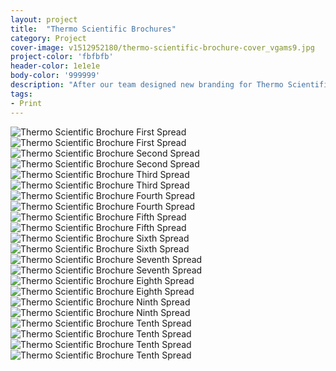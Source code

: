 ```yaml
---
layout: project
title:  "Thermo Scientific Brochures"
category: Project
cover-image: v1512952180/thermo-scientific-brochure-cover_vgams9.jpg
project-color: 'fbfbfb'
header-color: 1e1e1e
body-color: '999999'
description: "After our team designed new branding for Thermo Scientific, we needed to design 3 brochures in a short time frame. These brochures consisted of a mix of photography, 3D renders, illustrations, and type. Since there was a short time frame I designed a system to use so I could rotate out backgrounds, desk renderings, product images, portraits, and graphics with ease. The structure between the brochures follows a similar format of layering: background rendering - glass wall for headline - white background for text/graphics - desk rendering - product/portrait photography. You can view the actual brochures if you'd like: <a target='_blank' rel='noopener' href='/img/projects/thermo-scientific-brochures/TFS-Dionex-Product-Portfolio-Brochure.pdf'>Product Portfolio Brochure</a>, <a target='_blank' rel='noopener' href='/img/projects/thermo-scientific-brochures/TFS-Dionex-ICS-5000-HPIC-Brochure.pdf'>Dionex ICS-5000 HPIC Brochure</a>, and <a target='_blank' rel='noopener' href='/img/projects/thermo-scientific-brochures/TFS-Dionex Aquion-IC-System-Brochure.pdf'>Dionex Aquion IC Brochure</a>."
tags:
- Print
---
```


<div class="grid-2_full fade-me">
  <img class="lazyload" alt="Thermo Scientific Brochure First Spread"
  src="https://res.cloudinary.com/iambramer/image/upload/e_blur:600,dpr_auto,f_auto,q_10,w_100/v1512952161/thermo-scientific-brochure-2_llbzya.jpg" data-srcset="https://res.cloudinary.com/iambramer/image/upload/dpr_auto,f_auto,q_auto,w_1600/v1512952161/thermo-scientific-brochure-2_llbzya.jpg 1900w,
  https://res.cloudinary.com/iambramer/image/upload/dpr_auto,f_auto,q_auto,w_1200/v1512952161/thermo-scientific-brochure-2_llbzya.jpg 1400w,
  https://res.cloudinary.com/iambramer/image/upload/dpr_auto,f_auto,q_auto,w_800/v1512952161/thermo-scientific-brochure-2_llbzya.jpg 1000w,
  https://res.cloudinary.com/iambramer/image/upload/dpr_auto,f_auto,q_auto,w_400/v1512952161/thermo-scientific-brochure-2_llbzya.jpg 400w">
    <noscript>
    <img alt="Thermo Scientific Brochure First Spread"
      src="https://res.cloudinary.com/iambramer/image/upload/dpr_auto,f_auto,q_auto,w_1600/v1512952161/thermo-scientific-brochure-2_llbzya.jpg"
      srcset="https://res.cloudinary.com/iambramer/image/upload/dpr_auto,f_auto,q_auto,w_1600/v1512952161/thermo-scientific-brochure-2_llbzya.jpg 1900w,
      https://res.cloudinary.com/iambramer/image/upload/dpr_auto,f_auto,q_auto,w_1200/v1512952161/thermo-scientific-brochure-2_llbzya.jpg 1400w,
      https://res.cloudinary.com/iambramer/image/upload/dpr_auto,f_auto,q_auto,w_800/v1512952161/thermo-scientific-brochure-2_llbzya.jpg 1000w,
      https://res.cloudinary.com/iambramer/image/upload/dpr_auto,f_auto,q_auto,w_400/v1512952161/thermo-scientific-brochure-2_llbzya.jpg 400w">
    </noscript>
</div>


<div class="grid-2_full fade-me">
  <img class="lazyload" alt="Thermo Scientific Brochure Second Spread"
  src="https://res.cloudinary.com/iambramer/image/upload/e_blur:600,dpr_auto,f_auto,q_10,w_100/v1512952160/thermo-scientific-brochure-3_ywvkmz.jpg" data-srcset="https://res.cloudinary.com/iambramer/image/upload/dpr_auto,f_auto,q_auto,w_1600/v1512952160/thermo-scientific-brochure-3_ywvkmz.jpg 1900w,
  https://res.cloudinary.com/iambramer/image/upload/dpr_auto,f_auto,q_auto,w_1200/v1512952160/thermo-scientific-brochure-3_ywvkmz.jpg 1400w,
  https://res.cloudinary.com/iambramer/image/upload/dpr_auto,f_auto,q_auto,w_800/v1512952160/thermo-scientific-brochure-3_ywvkmz.jpg 1000w,
  https://res.cloudinary.com/iambramer/image/upload/dpr_auto,f_auto,q_auto,w_400/v1512952160/thermo-scientific-brochure-3_ywvkmz.jpg 400w">
    <noscript>
    <img alt="Thermo Scientific Brochure Second Spread"
      src="https://res.cloudinary.com/iambramer/image/upload/dpr_auto,f_auto,q_auto,w_1600/v1512952160/thermo-scientific-brochure-3_ywvkmz.jpg"
      srcset="https://res.cloudinary.com/iambramer/image/upload/dpr_auto,f_auto,q_auto,w_1600/v1512952160/thermo-scientific-brochure-3_ywvkmz.jpg 1900w,
      https://res.cloudinary.com/iambramer/image/upload/dpr_auto,f_auto,q_auto,w_1200/v1512952160/thermo-scientific-brochure-3_ywvkmz.jpg 1400w,
      https://res.cloudinary.com/iambramer/image/upload/dpr_auto,f_auto,q_auto,w_800/v1512952160/thermo-scientific-brochure-3_ywvkmz.jpg 1000w,
      https://res.cloudinary.com/iambramer/image/upload/dpr_auto,f_auto,q_auto,w_400/v1512952160/thermo-scientific-brochure-3_ywvkmz.jpg 400w">
    </noscript>
</div>


<div class="grid-2_full fade-me">
  <img class="lazyload" alt="Thermo Scientific Brochure Third Spread"
  src="https://res.cloudinary.com/iambramer/image/upload/e_blur:600,dpr_auto,f_auto,q_10,w_100/v1512952188/thermo-scientific-brochure-4_c19gdn.jpg" data-srcset="https://res.cloudinary.com/iambramer/image/upload/dpr_auto,f_auto,q_auto,w_1600/v1512952188/thermo-scientific-brochure-4_c19gdn.jpg 1900w,
  https://res.cloudinary.com/iambramer/image/upload/dpr_auto,f_auto,q_auto,w_1200/v1512952188/thermo-scientific-brochure-4_c19gdn.jpg 1400w,
  https://res.cloudinary.com/iambramer/image/upload/dpr_auto,f_auto,q_auto,w_800/v1512952188/thermo-scientific-brochure-4_c19gdn.jpg 1000w,
  https://res.cloudinary.com/iambramer/image/upload/dpr_auto,f_auto,q_auto,w_400/v1512952188/thermo-scientific-brochure-4_c19gdn.jpg 400w">
    <noscript>
    <img alt="Thermo Scientific Brochure Third Spread"
      src="https://res.cloudinary.com/iambramer/image/upload/dpr_auto,f_auto,q_auto,w_1600/v1512952188/thermo-scientific-brochure-4_c19gdn.jpg"
      srcset="https://res.cloudinary.com/iambramer/image/upload/dpr_auto,f_auto,q_auto,w_1600/v1512952188/thermo-scientific-brochure-4_c19gdn.jpg 1900w,
      https://res.cloudinary.com/iambramer/image/upload/dpr_auto,f_auto,q_auto,w_1200/v1512952188/thermo-scientific-brochure-4_c19gdn.jpg 1400w,
      https://res.cloudinary.com/iambramer/image/upload/dpr_auto,f_auto,q_auto,w_800/v1512952188/thermo-scientific-brochure-4_c19gdn.jpg 1000w,
      https://res.cloudinary.com/iambramer/image/upload/dpr_auto,f_auto,q_auto,w_400/v1512952188/thermo-scientific-brochure-4_c19gdn.jpg 400w">
    </noscript>
</div>


<div class="grid-2_full fade-me">
  <img class="lazyload" alt="Thermo Scientific Brochure Fourth Spread"
  src="https://res.cloudinary.com/iambramer/image/upload/e_blur:600,dpr_auto,f_auto,q_10,w_100/v1512952174/thermo-scientific-brochure-5_anvoiu.jpg" data-srcset="https://res.cloudinary.com/iambramer/image/upload/dpr_auto,f_auto,q_auto,w_1600/v1512952174/thermo-scientific-brochure-5_anvoiu.jpg 1900w,
  https://res.cloudinary.com/iambramer/image/upload/dpr_auto,f_auto,q_auto,w_1200/v1512952174/thermo-scientific-brochure-5_anvoiu.jpg 1400w,
  https://res.cloudinary.com/iambramer/image/upload/dpr_auto,f_auto,q_auto,w_800/v1512952174/thermo-scientific-brochure-5_anvoiu.jpg 1000w,
  https://res.cloudinary.com/iambramer/image/upload/dpr_auto,f_auto,q_auto,w_400/v1512952174/thermo-scientific-brochure-5_anvoiu.jpg 400w">
    <noscript>
    <img alt="Thermo Scientific Brochure Fourth Spread"
      src="https://res.cloudinary.com/iambramer/image/upload/dpr_auto,f_auto,q_auto,w_1600/v1512952174/thermo-scientific-brochure-5_anvoiu.jpg"
      srcset="https://res.cloudinary.com/iambramer/image/upload/dpr_auto,f_auto,q_auto,w_1600/v1512952174/thermo-scientific-brochure-5_anvoiu.jpg 1900w,
      https://res.cloudinary.com/iambramer/image/upload/dpr_auto,f_auto,q_auto,w_1200/v1512952174/thermo-scientific-brochure-5_anvoiu.jpg 1400w,
      https://res.cloudinary.com/iambramer/image/upload/dpr_auto,f_auto,q_auto,w_800/v1512952174/thermo-scientific-brochure-5_anvoiu.jpg 1000w,
      https://res.cloudinary.com/iambramer/image/upload/dpr_auto,f_auto,q_auto,w_400/v1512952174/thermo-scientific-brochure-5_anvoiu.jpg 400w">
    </noscript>
</div>


<div class="grid-2_full fade-me">
  <img class="lazyload" alt="Thermo Scientific Brochure Fifth Spread"
  src="https://res.cloudinary.com/iambramer/image/upload/e_blur:600,dpr_auto,f_auto,q_10,w_100/v1512952174/thermo-scientific-brochure-6_enehyt.jpg" data-srcset="https://res.cloudinary.com/iambramer/image/upload/dpr_auto,f_auto,q_auto,w_1600/v1512952174/thermo-scientific-brochure-6_enehyt.jpg 1900w,
  https://res.cloudinary.com/iambramer/image/upload/dpr_auto,f_auto,q_auto,w_1200/v1512952174/thermo-scientific-brochure-6_enehyt.jpg 1400w,
  https://res.cloudinary.com/iambramer/image/upload/dpr_auto,f_auto,q_auto,w_800/v1512952174/thermo-scientific-brochure-6_enehyt.jpg 1000w,
  https://res.cloudinary.com/iambramer/image/upload/dpr_auto,f_auto,q_auto,w_400/v1512952174/thermo-scientific-brochure-6_enehyt.jpg 400w">
    <noscript>
    <img alt="Thermo Scientific Brochure Fifth Spread"
      src="https://res.cloudinary.com/iambramer/image/upload/dpr_auto,f_auto,q_auto,w_1600/v1512952174/thermo-scientific-brochure-6_enehyt.jpg"
      srcset="https://res.cloudinary.com/iambramer/image/upload/dpr_auto,f_auto,q_auto,w_1600/v1512952174/thermo-scientific-brochure-6_enehyt.jpg 1900w,
      https://res.cloudinary.com/iambramer/image/upload/dpr_auto,f_auto,q_auto,w_1200/v1512952174/thermo-scientific-brochure-6_enehyt.jpg 1400w,
      https://res.cloudinary.com/iambramer/image/upload/dpr_auto,f_auto,q_auto,w_800/v1512952174/thermo-scientific-brochure-6_enehyt.jpg 1000w,
      https://res.cloudinary.com/iambramer/image/upload/dpr_auto,f_auto,q_auto,w_400/v1512952174/thermo-scientific-brochure-6_enehyt.jpg 400w">
    </noscript>
</div>


<div class="grid-2_full fade-me">
  <img class="lazyload" alt="Thermo Scientific Brochure Sixth Spread"
  src="https://res.cloudinary.com/iambramer/image/upload/e_blur:600,dpr_auto,f_auto,q_10,w_100/v1512952176/thermo-scientific-brochure-7_ggnqqu.jpg" data-srcset="https://res.cloudinary.com/iambramer/image/upload/dpr_auto,f_auto,q_auto,w_1600/v1512952176/thermo-scientific-brochure-7_ggnqqu.jpg 1900w,
  https://res.cloudinary.com/iambramer/image/upload/dpr_auto,f_auto,q_auto,w_1200/v1512952176/thermo-scientific-brochure-7_ggnqqu.jpg 1400w,
  https://res.cloudinary.com/iambramer/image/upload/dpr_auto,f_auto,q_auto,w_800/v1512952176/thermo-scientific-brochure-7_ggnqqu.jpg 1000w,
  https://res.cloudinary.com/iambramer/image/upload/dpr_auto,f_auto,q_auto,w_400/v1512952176/thermo-scientific-brochure-7_ggnqqu.jpg 400w">
    <noscript>
    <img alt="Thermo Scientific Brochure Sixth Spread"
      src="https://res.cloudinary.com/iambramer/image/upload/dpr_auto,f_auto,q_auto,w_1600/v1512952176/thermo-scientific-brochure-7_ggnqqu.jpg"
      srcset="https://res.cloudinary.com/iambramer/image/upload/dpr_auto,f_auto,q_auto,w_1600/v1512952176/thermo-scientific-brochure-7_ggnqqu.jpg 1900w,
      https://res.cloudinary.com/iambramer/image/upload/dpr_auto,f_auto,q_auto,w_1200/v1512952176/thermo-scientific-brochure-7_ggnqqu.jpg 1400w,
      https://res.cloudinary.com/iambramer/image/upload/dpr_auto,f_auto,q_auto,w_800/v1512952176/thermo-scientific-brochure-7_ggnqqu.jpg 1000w,
      https://res.cloudinary.com/iambramer/image/upload/dpr_auto,f_auto,q_auto,w_400/v1512952176/thermo-scientific-brochure-7_ggnqqu.jpg 400w">
    </noscript>
</div>


<div class="grid-2_full fade-me">
  <img class="lazyload" alt="Thermo Scientific Brochure Seventh Spread"
  src="https://res.cloudinary.com/iambramer/image/upload/e_blur:600,dpr_auto,f_auto,q_10,w_100/v1512952174/thermo-scientific-brochure-8_m3cfeq.jpg" data-srcset="https://res.cloudinary.com/iambramer/image/upload/dpr_auto,f_auto,q_auto,w_1600/v1512952174/thermo-scientific-brochure-8_m3cfeq.jpg 1900w,
  https://res.cloudinary.com/iambramer/image/upload/dpr_auto,f_auto,q_auto,w_1200/v1512952174/thermo-scientific-brochure-8_m3cfeq.jpg 1400w,
  https://res.cloudinary.com/iambramer/image/upload/dpr_auto,f_auto,q_auto,w_800/v1512952174/thermo-scientific-brochure-8_m3cfeq.jpg 1000w,
  https://res.cloudinary.com/iambramer/image/upload/dpr_auto,f_auto,q_auto,w_400/v1512952174/thermo-scientific-brochure-8_m3cfeq.jpg 400w">
    <noscript>
    <img alt="Thermo Scientific Brochure Seventh Spread"
      src="https://res.cloudinary.com/iambramer/image/upload/dpr_auto,f_auto,q_auto,w_1600/v1512952174/thermo-scientific-brochure-8_m3cfeq.jpg"
      srcset="https://res.cloudinary.com/iambramer/image/upload/dpr_auto,f_auto,q_auto,w_1600/v1512952174/thermo-scientific-brochure-8_m3cfeq.jpg 1900w,
      https://res.cloudinary.com/iambramer/image/upload/dpr_auto,f_auto,q_auto,w_1200/v1512952174/thermo-scientific-brochure-8_m3cfeq.jpg 1400w,
      https://res.cloudinary.com/iambramer/image/upload/dpr_auto,f_auto,q_auto,w_800/v1512952174/thermo-scientific-brochure-8_m3cfeq.jpg 1000w,
      https://res.cloudinary.com/iambramer/image/upload/dpr_auto,f_auto,q_auto,w_400/v1512952174/thermo-scientific-brochure-8_m3cfeq.jpg 400w">
    </noscript>
</div>


<div class="grid-2_full fade-me">
  <img class="lazyload" alt="Thermo Scientific Brochure Eighth Spread"
  src="https://res.cloudinary.com/iambramer/image/upload/e_blur:600,dpr_auto,f_auto,q_10,w_100/v1512952189/thermo-scientific-brochure-9_g3nnbo.jpg" data-srcset="https://res.cloudinary.com/iambramer/image/upload/dpr_auto,f_auto,q_auto,w_1600/v1512952189/thermo-scientific-brochure-9_g3nnbo.jpg 1900w,
  https://res.cloudinary.com/iambramer/image/upload/dpr_auto,f_auto,q_auto,w_1200/v1512952189/thermo-scientific-brochure-9_g3nnbo.jpg 1400w,
  https://res.cloudinary.com/iambramer/image/upload/dpr_auto,f_auto,q_auto,w_800/v1512952189/thermo-scientific-brochure-9_g3nnbo.jpg 1000w,
  https://res.cloudinary.com/iambramer/image/upload/dpr_auto,f_auto,q_auto,w_400/v1512952189/thermo-scientific-brochure-9_g3nnbo.jpg 400w">
    <noscript>
    <img alt="Thermo Scientific Brochure Eighth Spread"
      src="https://res.cloudinary.com/iambramer/image/upload/dpr_auto,f_auto,q_auto,w_1600/v1512952189/thermo-scientific-brochure-9_g3nnbo.jpg"
      srcset="https://res.cloudinary.com/iambramer/image/upload/dpr_auto,f_auto,q_auto,w_1600/v1512952189/thermo-scientific-brochure-9_g3nnbo.jpg 1900w,
      https://res.cloudinary.com/iambramer/image/upload/dpr_auto,f_auto,q_auto,w_1200/v1512952189/thermo-scientific-brochure-9_g3nnbo.jpg 1400w,
      https://res.cloudinary.com/iambramer/image/upload/dpr_auto,f_auto,q_auto,w_800/v1512952189/thermo-scientific-brochure-9_g3nnbo.jpg 1000w,
      https://res.cloudinary.com/iambramer/image/upload/dpr_auto,f_auto,q_auto,w_400/v1512952189/thermo-scientific-brochure-9_g3nnbo.jpg 400w">
    </noscript>
</div>


<div class="grid-2_full fade-me">
  <img class="lazyload" alt="Thermo Scientific Brochure Ninth Spread"
  src="https://res.cloudinary.com/iambramer/image/upload/e_blur:600,dpr_auto,f_auto,q_10,w_100/v1512952186/thermo-scientific-brochure-10_r2cqhb.jpg" data-srcset="https://res.cloudinary.com/iambramer/image/upload/dpr_auto,f_auto,q_auto,w_1600/v1512952186/thermo-scientific-brochure-10_r2cqhb.jpg 1900w,
  https://res.cloudinary.com/iambramer/image/upload/dpr_auto,f_auto,q_auto,w_1200/v1512952186/thermo-scientific-brochure-10_r2cqhb.jpg 1400w,
  https://res.cloudinary.com/iambramer/image/upload/dpr_auto,f_auto,q_auto,w_800/v1512952186/thermo-scientific-brochure-10_r2cqhb.jpg 1000w,
  https://res.cloudinary.com/iambramer/image/upload/dpr_auto,f_auto,q_auto,w_400/v1512952186/thermo-scientific-brochure-10_r2cqhb.jpg 400w">
    <noscript>
    <img alt="Thermo Scientific Brochure Ninth Spread"
      src="https://res.cloudinary.com/iambramer/image/upload/dpr_auto,f_auto,q_auto,w_1600/v1512952186/thermo-scientific-brochure-10_r2cqhb.jpg"
      srcset="https://res.cloudinary.com/iambramer/image/upload/dpr_auto,f_auto,q_auto,w_1600/v1512952186/thermo-scientific-brochure-10_r2cqhb.jpg 1900w,
      https://res.cloudinary.com/iambramer/image/upload/dpr_auto,f_auto,q_auto,w_1200/v1512952186/thermo-scientific-brochure-10_r2cqhb.jpg 1400w,
      https://res.cloudinary.com/iambramer/image/upload/dpr_auto,f_auto,q_auto,w_800/v1512952186/thermo-scientific-brochure-10_r2cqhb.jpg 1000w,
      https://res.cloudinary.com/iambramer/image/upload/dpr_auto,f_auto,q_auto,w_400/v1512952186/thermo-scientific-brochure-10_r2cqhb.jpg 400w">
    </noscript>
</div>


<div class="grid-2_full fade-me">
  <img class="lazyload" alt="Thermo Scientific Brochure Tenth Spread"
  src="https://res.cloudinary.com/iambramer/image/upload/e_blur:600,dpr_auto,f_auto,q_10,w_100/v1512952190/thermo-scientific-brochure-11_tstohn.jpg" data-srcset="https://res.cloudinary.com/iambramer/image/upload/dpr_auto,f_auto,q_auto,w_1600/v1512952190/thermo-scientific-brochure-11_tstohn.jpg 1900w,
  https://res.cloudinary.com/iambramer/image/upload/dpr_auto,f_auto,q_auto,w_1200/v1512952190/thermo-scientific-brochure-11_tstohn.jpg 1400w,
  https://res.cloudinary.com/iambramer/image/upload/dpr_auto,f_auto,q_auto,w_800/v1512952190/thermo-scientific-brochure-11_tstohn.jpg 1000w,
  https://res.cloudinary.com/iambramer/image/upload/dpr_auto,f_auto,q_auto,w_400/v1512952190/thermo-scientific-brochure-11_tstohn.jpg 400w">
    <noscript>
    <img alt="Thermo Scientific Brochure Tenth Spread"
      src="https://res.cloudinary.com/iambramer/image/upload/dpr_auto,f_auto,q_auto,w_1600/v1512952190/thermo-scientific-brochure-11_tstohn.jpg"
      srcset="https://res.cloudinary.com/iambramer/image/upload/dpr_auto,f_auto,q_auto,w_1600/v1512952190/thermo-scientific-brochure-11_tstohn.jpg 1900w,
      https://res.cloudinary.com/iambramer/image/upload/dpr_auto,f_auto,q_auto,w_1200/v1512952190/thermo-scientific-brochure-11_tstohn.jpg 1400w,
      https://res.cloudinary.com/iambramer/image/upload/dpr_auto,f_auto,q_auto,w_800/v1512952190/thermo-scientific-brochure-11_tstohn.jpg 1000w,
      https://res.cloudinary.com/iambramer/image/upload/dpr_auto,f_auto,q_auto,w_400/v1512952190/thermo-scientific-brochure-11_tstohn.jpg 400w">
    </noscript>
</div>


<div class="grid-2_full fade-me">
  <img class="lazyload" alt="Thermo Scientific Brochure Tenth Spread"
  src="https://res.cloudinary.com/iambramer/image/upload/e_blur:600,dpr_auto,f_auto,q_10,w_100/v1512952190/thermo-scientific-brochure-12_pnjccu.jpg" data-srcset="https://res.cloudinary.com/iambramer/image/upload/dpr_auto,f_auto,q_auto,w_1600/v1512952190/thermo-scientific-brochure-12_pnjccu.jpg 1900w,
  https://res.cloudinary.com/iambramer/image/upload/dpr_auto,f_auto,q_auto,w_1200/v1512952190/thermo-scientific-brochure-12_pnjccu.jpg 1400w,
  https://res.cloudinary.com/iambramer/image/upload/dpr_auto,f_auto,q_auto,w_800/v1512952190/thermo-scientific-brochure-12_pnjccu.jpg 1000w,
  https://res.cloudinary.com/iambramer/image/upload/dpr_auto,f_auto,q_auto,w_400/v1512952190/thermo-scientific-brochure-12_pnjccu.jpg 400w">
    <noscript>
    <img alt="Thermo Scientific Brochure Tenth Spread"
      src="https://res.cloudinary.com/iambramer/image/upload/dpr_auto,f_auto,q_auto,w_1600/v1512952190/thermo-scientific-brochure-12_pnjccu.jpg"
      srcset="https://res.cloudinary.com/iambramer/image/upload/dpr_auto,f_auto,q_auto,w_1600/v1512952190/thermo-scientific-brochure-12_pnjccu.jpg 1900w,
      https://res.cloudinary.com/iambramer/image/upload/dpr_auto,f_auto,q_auto,w_1200/v1512952190/thermo-scientific-brochure-12_pnjccu.jpg 1400w,
      https://res.cloudinary.com/iambramer/image/upload/dpr_auto,f_auto,q_auto,w_800/v1512952190/thermo-scientific-brochure-12_pnjccu.jpg 1000w,
      https://res.cloudinary.com/iambramer/image/upload/dpr_auto,f_auto,q_auto,w_400/v1512952190/thermo-scientific-brochure-12_pnjccu.jpg 400w">
    </noscript>
</div>
